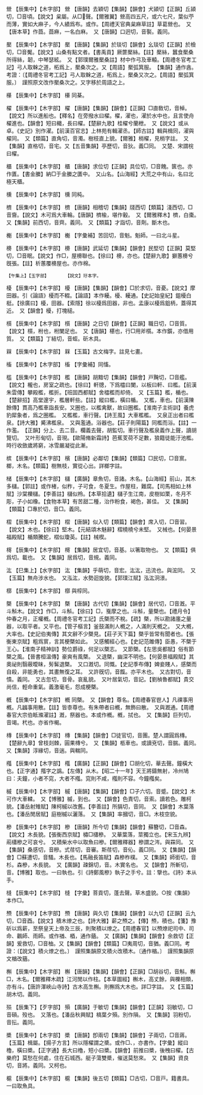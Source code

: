 <!-- { "loadSidebar": true } -->
檾	【辰集中】【木字部】	檾	【唐韻】去穎切【集韻】【韻會】犬潁切【正韻】丘潁切，□音頃。【說文】枲屬。从□聲。【爾雅翼】檾高四五尺，或六七尺，葉似苧而薄，實如大麻子，今人績爲布。或作。【周禮天官典枲麻草註】草葛檾也。　又【唐本草】作莔。莔麻，一名白麻。　又【唐韻】口迥切，音褧。義同。

檿	【辰集中】【木字部】	檿	【唐韻】【集韻】於琰切【韻會】幺琰切【正韻】於檢切，□音魘。【說文】山桑有點文者。【書禹貢】厥篚檿絲。【註】檿絲，蠶食檿桑所得絲，韌，中琴瑟絃。　又【郭璞爾雅檿桑註】材中作弓及車轅。【周禮冬官考工記】弓人取榦之道，柘爲上，檿桑次之。又【周語】檿弧箕服。　【集韻】通作酓。考證：〔【周禮冬官考工記】弓人取榦之道，柘爲上，檿桑又次之。【周語】檿弧箕服。〕　謹照原文改作檿桑次之。又字移於周語之上。 

櫀	【辰集中】【木字部】	櫀	同棊。

櫂	【辰集中】【木字部】	櫂	【唐韻】【集韻】【韻會】【正韻】□直敎切，音棹。【說文】所以進船也。【釋名】在旁撥水曰櫂。櫂，濯也，濯於水中也，且言使舟櫂進也。【韻會】短曰檝，長曰櫂。【楚辭九歌】桂櫂兮蘭枻。　又【說文】或从卓。《史記》別作濯。【前漢百官志】上林苑有輯濯丞。【師古註】輯與楫同，濯與櫂同。　又【類篇】直角切，音濁。樹枝直上貌。【爾雅】梢櫂，見梢字註。　又【集韻】直格切，音宅。又【五音集韻】亭歷切，音狄。義□同。　又楚、宋謂梡曰櫂。

櫃	【辰集中】【木字部】	櫃	【唐韻】求位切【正韻】具位切，□音餽。篋也。亦作匱。【書金縢】納□于金縢之匱中。　又山名。【山海經】大荒之中有山，名曰北極天櫃。

櫄	【辰集中】【木字部】	櫄	同杶。

櫅	【辰集中】【木字部】	櫅	【唐韻】相稽切【集韻】牋西切【類篇】淺西切，□音齎。【說文】木可爲大車輪。【唐韻】櫅楡，堪作轂。　又【爾雅釋木】櫅，白棗。　又【集韻】前西切，音齊。義同。　又【類篇】才詣切，音劑。斷木也。

櫆	【辰集中】【木字部】	櫆	【字彙補】苦回切，音魁。魁師。一曰北斗星。

櫋	【辰集中】【木字部】	櫋	【唐韻】武延切【集韻】【韻會】民堅切【正韻】莫堅切，□音眠。【說文】作□，屋櫋聯也。【徐曰】櫋，亦也。【楚辭九歌】擗蕙櫋兮旣張。【註】析蕙覆櫋屋也。亦作棉。

	【午集上】【玉字部】		【說文】玗本字。

櫌	【辰集中】【木字部】	櫌	【唐韻】【集韻】【韻會】□於求切，音憂。【說文】摩田器。引《論語》櫌而不輟。【論語】本作耰。櫌、耰通。【史記始皇紀】鉏櫌白梃。【徐廣曰】櫌，田器。【索隱】徐以櫌爲田器，非也。孟康以櫌爲鉏柄，蓋得其近。　又【韻會】櫌，打塊槌。

櫍	【辰集中】【木字部】	櫍	【唐韻】之日切【韻會】【正韻】職日切，□音質。【說文】櫍，柎也，柎闌足也。　又【唐韻】椹也，行□用斧櫍。本作鑕，亦借用質。　又【類篇】丁結切，音蛭。斫木具。

槑	【辰集中】【木字部】	槑	【玉篇】古文梅字。註見七畫。

槒	【辰集中】【木字部】	槒	【字彙補】同慉。

槛	【辰集中】【木字部】	檻	【唐韻】胡黯切【集韻】【韻會】戸黤切，□音艦。【說文】櫳也，房室之疏也。【徐曰】軒牕，下爲櫺曰闌，以板曰軒、曰檻。【前漢朱雲傳】攀殿檻，檻折。【班固西都賦】舍櫺檻而却倚。　又【玉篇】檻，楯也。【楚辭招】高堂邃宇，檻層軒些。【註】縱曰檻，橫曰楯。　又檻，車也。【前漢陳餘傳】貫高乃檻車詣長安。又圈也，以檻禽獸，故曰圈檻。【淮南子主術訓】養虎豹犀象者，爲之圈檻。　又檻檻，車行聲。【詩王風】大車檻檻。　又泉正出者曰檻泉。【詩大雅】觱沸檻泉。　又與濫通。浴器也。【莊子則陽篇】同檻而浴。【註】一作濫。　【正韻】分上、去二音。欄義去聲，胡監切。車行聲及檻泉義作上聲，讀胡覽切。　又叶形甸切，音現。【歐陽脩新霜詩】芭蕉芰荷不足數，狼籍徒能汙池檻。時行收斂歲將窮，冰雪嚴凝從此漸。

槟	【辰集中】【木字部】	檳	【唐韻】必鄰切【集韻】【類篇】□民切，□音賔。榔，木名。【類篇】樹無枝，實從心出。詳榔字註。

槠	【辰集中】【木字部】	櫧	【廣韻】章魚切，音諸。木名。【山海經】前山，其木多櫧。【郭註】或作楮，似柞，子可食，冬夏生。作屋柱，難腐。【司馬相如上林賦】沙棠櫟櫧。【李善註】櫧似柃。【本草拾遺】櫧子生江南，皮樹如栗，冬月不彫，子小如橡。【食物本草】有苦甜二種，治作粉食，褐色，甚佳。　又【集韻】【類篇】□專於切，音□。義同。

槢	【辰集中】【木字部】	槢	【唐韻】似入切【類篇】【韻會】席入切，□音習。【說文】木也。【徐曰】堅木。【元結頌木魅辭】槢橈橈兮未堅。　又械也。【何晏景福殿賦】楯類騰蛇，槢似瓊英。【註】械楔。

槣	【辰集中】【木字部】	槣	【集韻】居宜切，音基。以箸取物也。　又【類篇】俱爲切。載也。　又【集韻】居爲切，音規。義同。

汯	【巳集上】【水字部】	汯	【集韻】乎萌切，音宏。汯汯，迅流也。與浤同。　又【玉篇】無舟涉水也。　又泓汯，水勢迴旋貌。【郭璞江賦】泓汯泂澋。

槨	【辰集中】【木字部】	槨	與椁同。

槩	【辰集中】【木字部】	槩	【唐韻】古代切【集韻】【韻會】居代切，□音漑。平斗斛木。【說文】作□，斗斛。【徐曰】□，戛摩之也。斗斛，量槩也。【禮月令】仲春之月，正權槪。【周禮冬官考工記】氏槩而不稅。【疏】槩，所以勘諸廛之量器，以取平者。又平也。【管子樞言】釜鼓滿則人槪之，人滿則天槪之。　又大槪，大率也。【史記伯夷傳】其文辭不少槩見。【莊子天下篇】槩乎皆常有聞者也。【張衡東京賦】粗爲賔，言其梗槩如此。　又感觸經心也。【史記范雎傳】臣愚，不槩于王心。【淮南子精神訓】勢位爵祿，何足以槩志。　又節槩。【左思吳都賦】俗有節槩之風。【晉書桓溫傳】豪爽有風槩。　又退槩，幽深不明也。【何晏景福殿賦】其奧祕則翳蔽曖昧，髣髴退槩。　又口漑切。同慨。【史記季布傳】婢妾賤人，感槩而自殺，非能勇也，其畫無復之耳。　又許旣切，音餼。亦平木也。　又古對切，音憒。義同。　又古忽切，音骨。哀亂貌。　又叶居氣切，音記。【劉楨魯都賦】貴交尚信，輕命重氣。義激毫毛，怨成梗槩。

槪	【辰集中】【木字部】	槪	同槩。　又【韻會】尊名。【周禮春官鬯人】凡祼事用槪。凡疈事用散。【註】皆桼尊也。有朱帶者曰槪，無飾曰散。　又與漑通。【周禮春官大宗伯眡滌濯註】漑，祭器也。本或作槪。槪，拭也。　又【集韻】巨列切，音竭。杙也。亦省作楬。

槫	【辰集中】【木字部】	槫	【集韻】【韻會】□徒官切，音團。楚人謂圓爲槫。【楚辭九章】曾枝剡棘，圓果槫兮。　又【集韻】柩車也。或讀兗切，音腨。義同。　又【集韻】淳緣切，音遄。與輲同。

槬	【辰集中】【木字部】	槬	【廣韻】【正韻】【韻會】□胡化切，華去聲。鐘橫大也。【正字通】摦字之譌。【左傳】从木。【昭二十一年】天王將鑄無射，冷州鳩曰：夫鐘，小者不窕，大者不槬。窕則不咸，槬則不容。今鐘槬矣。

槭	【辰集中】【木字部】	槭	【唐韻】【集韻】【韻會】□子六切。音蹙。【說文】木可作大車輮。　又【博雅】槭，到也。　又【韻會】色責切，音索。讀若色。雕柯貌。【潘岳射雉賦】陳柯槭以改舊。【李善註】所膈切，音同。　又【韻會】木葉落也。【潘岳閒居賦】庭樹槭以灑落。　又【集韻】率摑切，音□。木枝空貌。

槮	【辰集中】【木字部】	槮	【唐韻】所今切【集韻】【韻會】蘇簪切，□音森。【說文】木長貌。【張衡西京賦】橚□櫹槮。　又華葉落，莖獨立也。【宋玉九辨】萷櫹槮之可哀兮。　又積柴水中以取魚曰槮。【爾雅釋器】槮謂之涔。與罧同。　又【集韻】桑感切，音糝。式荏切，音審。斯荏切，音伈。義□同。　又【集韻】【韻會】□蘇遭切，音騷。木長也。【馬融長笛賦】森槮柞樸。　又【集韻】師銜切，音杉。森槮，木長貌。　又【廣韻】疎錦切，音。木實名也。　又【韻會】所斬切，音。【博雅】取也。一曰執也。引《詩鄭風槮》執子之手兮。註：擥也。《詩》本从手。

槰	【辰集中】【木字部】	槰	【字彙】菩貢切，蓬去聲。草木盛貌。○按《集韻》本作□。

槱	【辰集中】【木字部】	槱	【唐韻】與久切【集韻】【韻會】以九切【正韻】云九切，□音酉。【說文】積木燎之也。【詩大雅】薪之槱之。【傳】槱，積也。【箋】豫斫以爲薪，至祭皇天上帝及三辰，則聚積以燎之。【周禮春官】以槱燎祀司中、司命、飌師、雨師。或作禉、梄，通作蕕。　又【廣韻】【集韻】【韻會】余救切【正韻】爰救切，□音柚。又【集韻】【韻會】【類篇】□夷周切，音猶。義□同。考證：〔【說文】積火燎之也。〕　謹照集韻原文積火改積木。〔通作楢。〕　謹照集韻原文楢改蕕。 

槲	【辰集中】【木字部】	槲	【唐韻】【集韻】【韻會】【正韻】□胡谷切，音斛。槲□，木名。【爾雅釋木疏】江河閒以作柱。【本草圖經】槲木，高丈餘，與櫟相類，亦有斗。【唐許渾峽山寺詩】古木高生槲。則槲爲大木也。詳□字註。　又【玉篇】胡木切。義同。

殒	【辰集下】【歹字部】	殞	【廣韻】于敏切【集韻】【韻會】【正韻】羽敏切，□音磒。歿也。　又落也。【潘岳秋興賦】槁葉夕殞。別作隕。　又【集韻】羽粉切，音抎。義同。

槳	【辰集中】【木字部】	槳	【唐韻】卽兩切【集韻】【韻會】子兩切，□音蔣。【玉篇】楫屬。【揚子方言】所以隱櫂謂之槳。或作□、，亦書作。【字彙】縱曰櫓，橫曰槳。【正字通】長大曰櫓，短小曰槳。【韻會】前推曰槳，後栧曰櫂。【古樂府】莫愁在何處，住在石城西。艇子蕩雙槳，催送莫愁來。　又【集韻】資良切，音將。義同。又柯也。

槴	【辰集中】【木字部】	槴	【集韻】後五切【類篇】□古切，□音戸。籍書具。一曰取魚具。

